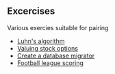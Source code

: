 ## Excercises

Various exercies suitable for pairing

 - [Luhn's algorithm](/luhns-algorithm/README.md)
 - [Valuing stock options](/options/README.md)
 - [Create a database migrator](/dbdeploy/README.md)
 - [Football league scoring](https://github.com/tobyweston/football)
